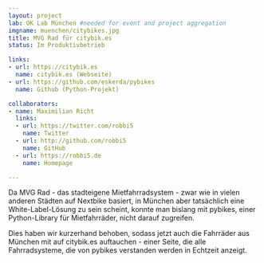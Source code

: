 ```yaml
---
layout: project
lab: OK Lab München #needed for event and project aggregation
imgname: muenchen/citybikes.jpg
title: MVG Rad für citybik.es
status: Im Produktivbetrieb

links:
- url: https://citybik.es
  name: citybik.es (Webseite)
- url: https://github.com/eskerda/pybikes
  name: Github (Python-Projekt)

collaborators:
- name: Maximilian Richt
  links:
  - url: https://twitter.com/robbi5
    name: Twitter
  - url: http://github.com/robbi5
    name: GitHub
  - url: https://robbi5.de
    name: Homepage

---
```

Da MVG Rad - das stadteigene Mietfahrradsystem - zwar wie in vielen anderen Städten auf Nextbike basiert, in München aber tatsächlich eine White-Label-Lösung zu sein scheint, konnte man bislang mit pybikes, einer Python-Library für Mietfahrräder, nicht darauf zugreifen.

Dies haben wir kurzerhand behoben, sodass jetzt auch die Fahrräder aus München mit auf citybik.es auftauchen - einer Seite, die alle Fahrradsysteme, die von pybikes verstanden werden in Echtzeit anzeigt.
